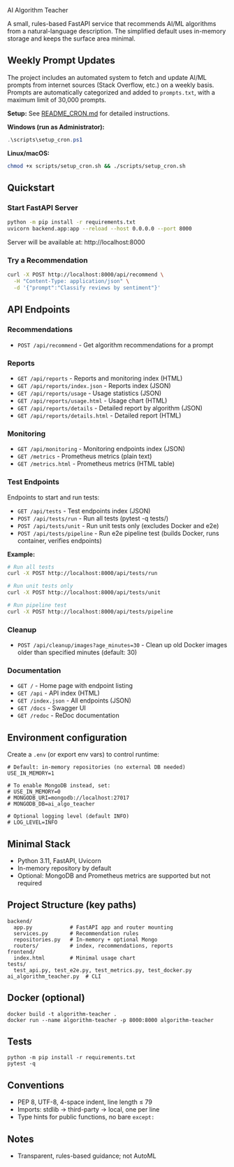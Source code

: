 AI Algorithm Teacher

A small, rules-based FastAPI service that recommends AI/ML algorithms from a
natural-language description. The simplified default uses in-memory storage and
keeps the surface area minimal.

## Weekly Prompt Updates

The project includes an automated system to fetch and update AI/ML prompts from internet sources (Stack Overflow, etc.) on a weekly basis. Prompts are automatically categorized and added to `prompts.txt`, with a maximum limit of 30,000 prompts.

**Setup:** See [README_CRON.md](README_CRON.md) for detailed instructions.

**Windows (run as Administrator):**
```powershell
.\scripts\setup_cron.ps1
```

**Linux/macOS:**
```bash
chmod +x scripts/setup_cron.sh && ./scripts/setup_cron.sh
```

## Quickstart

### Start FastAPI Server

```bash
python -m pip install -r requirements.txt
uvicorn backend.app:app --reload --host 0.0.0.0 --port 8000
```

Server will be available at: http://localhost:8000

### Try a Recommendation

```bash
curl -X POST http://localhost:8000/api/recommend \
  -H "Content-Type: application/json" \
  -d '{"prompt":"Classify reviews by sentiment"}'
```

## API Endpoints

### Recommendations
- `POST /api/recommend` - Get algorithm recommendations for a prompt

### Reports
- `GET /api/reports` - Reports and monitoring index (HTML)
- `GET /api/reports/index.json` - Reports index (JSON)
- `GET /api/reports/usage` - Usage statistics (JSON)
- `GET /api/reports/usage.html` - Usage chart (HTML)
- `GET /api/reports/details` - Detailed report by algorithm (JSON)
- `GET /api/reports/details.html` - Detailed report (HTML)

### Monitoring
- `GET /api/monitoring` - Monitoring endpoints index (JSON)
- `GET /metrics` - Prometheus metrics (plain text)
- `GET /metrics.html` - Prometheus metrics (HTML table)

### Test Endpoints

Endpoints to start and run tests:

- `GET /api/tests` - Test endpoints index (JSON)
- `POST /api/tests/run` - Run all tests (pytest -q tests/)
- `POST /api/tests/unit` - Run unit tests only (excludes Docker and e2e)
- `POST /api/tests/pipeline` - Run e2e pipeline test (builds Docker, runs container, verifies endpoints)

**Example:**
```bash
# Run all tests
curl -X POST http://localhost:8000/api/tests/run

# Run unit tests only
curl -X POST http://localhost:8000/api/tests/unit

# Run pipeline test
curl -X POST http://localhost:8000/api/tests/pipeline
```

### Cleanup
- `POST /api/cleanup/images?age_minutes=30` - Clean up old Docker images older than specified minutes (default: 30)

### Documentation
- `GET /` - Home page with endpoint listing
- `GET /api` - API index (HTML)
- `GET /index.json` - All endpoints (JSON)
- `GET /docs` - Swagger UI
- `GET /redoc` - ReDoc documentation

## Environment configuration

Create a `.env` (or export env vars) to control runtime:

```
# Default: in-memory repositories (no external DB needed)
USE_IN_MEMORY=1

# To enable MongoDB instead, set:
# USE_IN_MEMORY=0
# MONGODB_URI=mongodb://localhost:27017
# MONGODB_DB=ai_algo_teacher

# Optional logging level (default INFO)
# LOG_LEVEL=INFO
```

## Minimal Stack
- Python 3.11, FastAPI, Uvicorn
- In-memory repository by default
- Optional: MongoDB and Prometheus metrics are supported but not required

## Project Structure (key paths)
```
backend/
  app.py            # FastAPI app and router mounting
  services.py       # Recommendation rules
  repositories.py   # In-memory + optional Mongo
  routers/          # index, recommendations, reports
frontend/
  index.html        # Minimal usage chart
tests/
  test_api.py, test_e2e.py, test_metrics.py, test_docker.py
ai_algorithm_teacher.py  # CLI
```

## Docker (optional)
```
docker build -t algorithm-teacher .
docker run --name algorithm-teacher -p 8000:8000 algorithm-teacher
```

## Tests
```
python -m pip install -r requirements.txt
pytest -q
```

## Conventions
- PEP 8, UTF-8, 4-space indent, line length ≤ 79
- Imports: stdlib → third-party → local, one per line
- Type hints for public functions, no bare `except:`

## Notes
- Transparent, rules-based guidance; not AutoML



